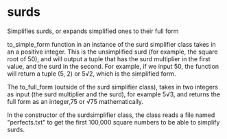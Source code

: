 # surds
Simplifies surds, or expands simplified ones to their full form

to_simple_form function in an instance of the surd simplifier class takes in an a positive integer. This is the unsimplified surd (for example, the square root of 50),
and will output a tuple that has the surd multiplier in the first value, and the surd in the second. For example, if we input 50, the function will return
a tuple (5, 2) or 5√2, which is the simplified form.

The to_full_form (outside of the surd simplifier class), takes in two integers as input (the surd multiplier and the surd), for example 5√3, and returns the full
form as an integer,75 or √75 mathematically.

In the constructor of the surdsimplifier class, the class reads a file named "perfects.txt" to get the first 100,000 square numbers to be able to simplify surds.
